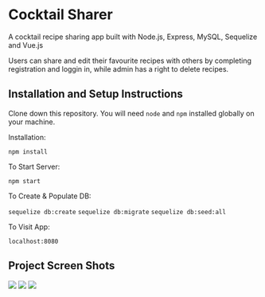 # Cocktail Sharer

A cocktail recipe sharing app built with Node.js, Express, MySQL, Sequelize and Vue.js

Users can share and edit their favourite recipes with others by completing registration and loggin in, while admin has a right to delete recipes.

## Installation and Setup Instructions

Clone down this repository. You will need `node` and `npm` installed globally on your machine.  

Installation:

`npm install`   

To Start Server:

`npm start`  

To Create & Populate DB:

`sequelize db:create` `sequelize db:migrate` `sequelize db:seed:all`

To Visit App:

`localhost:8080`  

## Project Screen Shots 

<img src="https://i.imgur.com/5gR9hmW.png">

<img src="https://i.imgur.com/FmJiUZI.png">

<img src="https://i.imgur.com/zZ4h9ZT.png">
